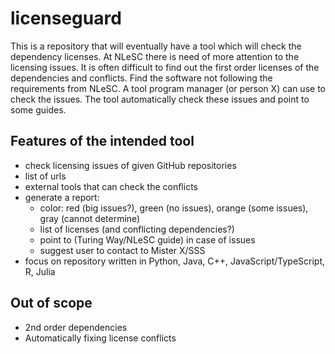 # licenseguard

This is a repository that will eventually have a tool which will check the dependency licenses.
At NLeSC there is need of more attention to the licensing issues. It is often difficult to find out the first order licenses of the dependencies and conflicts. 
Find the software not following the requirements from NLeSC.
A tool program manager (or person X) can use to check the issues. The tool automatically check these issues and point to some guides.

## Features of the intended tool

- check licensing issues of given GitHub repositories
- list of urls
- external tools that can check the conflicts
- generate a report:
  - color: red (big issues?), green (no issues), orange (some issues), gray (cannot determine)
  - list of licenses (and conflicting dependencies?)
  - point to (Turing Way/NLeSC guide) in case of issues
  - suggest user to contact to Mister X/SSS
- focus on repository written in Python, Java, C++, JavaScript/TypeScript, R, Julia

## Out of scope

- 2nd order dependencies
- Automatically fixing license conflicts
